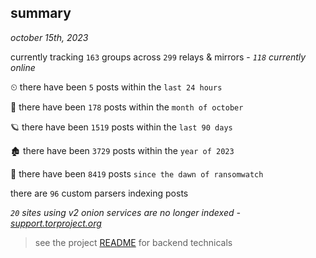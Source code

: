 
## summary
_october 15th, 2023_

currently tracking `163` groups across `299` relays & mirrors - _`118` currently online_

⏲ there have been `5` posts within the `last 24 hours`

🦈 there have been `178` posts within the `month of october`

🪐 there have been `1519` posts within the `last 90 days`

🏚 there have been `3729` posts within the `year of 2023`

🦕 there have been `8419` posts `since the dawn of ransomwatch`

there are `96` custom parsers indexing posts

_`20` sites using v2 onion services are no longer indexed - [support.torproject.org](https://support.torproject.org/onionservices/v2-deprecation/)_

> see the project [README](https://github.com/joshhighet/ransomwatch#ransomwatch--) for backend technicals

